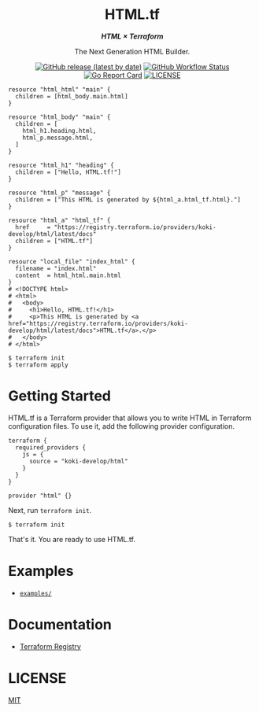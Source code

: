 <h1 align="center">
HTML.tf
</h1>

<p align="center">
<b>
<i>
HTML × Terraform
</i>
</b>
</p>

<p align="center">
The Next Generation HTML Builder.
</p>

<p align="center">
<a href="https://github.com/koki-develop/terraform-provider-html/releases/latest"><img src="https://img.shields.io/github/v/release/koki-develop/terraform-provider-html" alt="GitHub release (latest by date)"></a>
<a href="https://github.com/koki-develop/terraform-provider-html/actions/workflows/test.yml"><img src="https://img.shields.io/github/actions/workflow/status/koki-develop/terraform-provider-html/test.yml?logo=github" alt="GitHub Workflow Status"></a>
<a href="https://goreportcard.com/report/github.com/koki-develop/terraform-provider-html"><img src="https://goreportcard.com/badge/github.com/koki-develop/terraform-provider-html" alt="Go Report Card"></a>
<a href="./LICENSE"><img src="https://img.shields.io/github/license/koki-develop/terraform-provider-html" alt="LICENSE"></a>
</p>

```hcl
resource "html_html" "main" {
  children = [html_body.main.html]
}

resource "html_body" "main" {
  children = [
    html_h1.heading.html,
    html_p.message.html,
  ]
}

resource "html_h1" "heading" {
  children = ["Hello, HTML.tf!"]
}

resource "html_p" "message" {
  children = ["This HTML is generated by ${html_a.html_tf.html}."]
}

resource "html_a" "html_tf" {
  href     = "https://registry.terraform.io/providers/koki-develop/html/latest/docs"
  children = ["HTML.tf"]
}

resource "local_file" "index_html" {
  filename = "index.html"
  content  = html_html.main.html
}
# <!DOCTYPE html>
# <html>
#   <body>
#     <h1>Hello, HTML.tf!</h1>
#     <p>This HTML is generated by <a href="https://registry.terraform.io/providers/koki-develop/html/latest/docs">HTML.tf</a>.</p>
#   </body>
# </html>
```

```console
$ terraform init
$ terraform apply
```

# Getting Started

HTML.tf is a Terraform provider that allows you to write HTML in Terraform configuration files.
To use it, add the following provider configuration.

```hcl
terraform {
  required_providers {
    js = {
      source = "koki-develop/html"
    }
  }
}

provider "html" {}
```

Next, run `terraform init`.

```console
$ terraform init
```

That's it. You are ready to use HTML.tf.

# Examples

- [`examples/`](./examples)

# Documentation

- [Terraform Registry](https://registry.terraform.io/providers/koki-develop/html/latest/docs)

# LICENSE

[MIT](./LICENSE)
